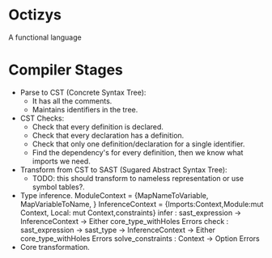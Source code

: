 # Octizys
A functional language



# Compiler Stages

- Parse to CST (Concrete Syntax Tree):
    + It has all the comments.
    + Maintains identifiers in the tree.
- CST Checks:
    + Check that every definition is declared.
    + Check that every declaration has a definition.
    + Check that only one definition/declaration for a single identifier.
    + Find the dependency's for every definition, then we know what
        imports we need.
- Transform from CST to SAST (Sugared Abstract Syntax Tree):
    + TODO: this should transform to nameless representation or use symbol tables?.
- Type inference.
    ModuleContext = {MapNameToVariable, MapVariableToName, }
    InferenceContext = {Imports:Context,Module:mut Context, Local: mut Context,constraints}
    infer : sast_expression -> InferenceContext -> Either core_type_withHoles Errors
    check : sast_expression -> sast_type -> InferenceContext -> Either core_type_withHoles Errors
    solve_constraints : Context -> Option Errors
- Core transformation.
